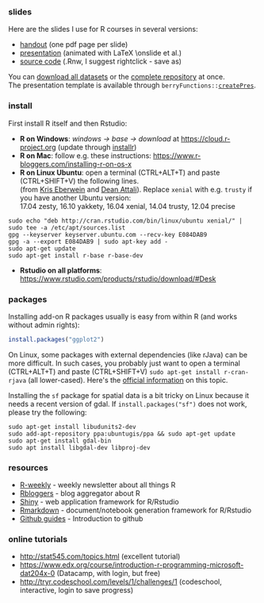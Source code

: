 ### slides

Here are the slides I use for R courses in several versions:

* [handout](https://github.com/brry/course/raw/master/RcourseBerry.pdf) (one pdf page per slide)
* [presentation](https://github.com/brry/course/raw/master/RcourseBerry%20pres.pdf)
(animated with LaTeX \\onslide et al.)
* [source code](https://github.com/brry/course/raw/master/RcourseBerry.Rnw) (.Rnw, I suggest rightclick - save as)

You can [download all datasets](https://minhaskamal.github.io/DownGit/#/home?url=https://github.com/brry/course/tree/master/data) or the [complete repository](https://github.com/brry/course/archive/master.zip) at once.  
The presentation template is available through
`berryFunctions::`[`createPres`](https://www.rdocumentation.org/packages/berryFunctions/topics/createPres?).


### install
First install R itself and then Rstudio:

* **R on Windows**: *windows -> base -> download* at https://cloud.r-project.org (update through [installr](https://github.com/talgalili/installr/blob/master/README.md))
* **R on Mac**: follow e.g. these instructions: https://www.r-bloggers.com/installing-r-on-os-x
* **R on Linux Ubuntu**: open a terminal (CTRL+ALT+T) and paste (CTRL+SHIFT+V) the following lines.  
(from [Kris Eberwein](https://www.r-bloggers.com/how-to-install-r-on-linux-ubuntu-16-04-xenial-xerus) and [Dean Attali](https://www.digitalocean.com/community/tutorials/how-to-set-up-r-on-ubuntu-14-04)). 
Replace `xenial` with e.g. `trusty` if you have another Ubuntu version:  
17.04 zesty, 16.10 yakkety, 16.04 xenial, 14.04 trusty, 12.04 precise

```
sudo echo "deb http://cran.rstudio.com/bin/linux/ubuntu xenial/" | sudo tee -a /etc/apt/sources.list
gpg --keyserver keyserver.ubuntu.com --recv-key E084DAB9
gpg -a --export E084DAB9 | sudo apt-key add -
sudo apt-get update
sudo apt-get install r-base r-base-dev
```


* **Rstudio on all platforms**: https://www.rstudio.com/products/rstudio/download/#Desk



### packages

Installing add-on R packages usually is easy from within R (and works without admin rights):
```R
install.packages("ggplot2")
```
On Linux, some packages with external dependencies (like rJava) can be more difficult.
In such cases, you probably just want to open a terminal (CTRL+ALT+T) and paste (CTRL+SHIFT+V) `sudo apt-get install r-cran-rjava` (all lower-cased). 
Here's the [official information](https://cran.r-project.org/bin/linux/ubuntu/README.html#supported-packages) on this topic.

Installing the `sf` package for spatial data is a bit tricky on Linux because it needs a recent version of gdal. 
If `install.packages("sf")` does not work, please try the following:
```
sudo apt-get install libudunits2-dev
sudo add-apt-repository ppa:ubuntugis/ppa && sudo apt-get update
sudo apt-get install gdal-bin
sudo apt install libgdal-dev libproj-dev
```


### resources

* [R-weekly](https://rweekly.org/) - weekly newsletter about all things R
* [Rbloggers](https://www.r-bloggers.com/) - blog aggregator about R
* [Shiny](https://shiny.rstudio.com/) - web application framework for R/Rstudio
* [Rmarkdown](http://rmarkdown.rstudio.com/) - document/notebook generation framework for R/Rstudio
* [Github guides](https://guides.github.com/) - Introduction to github

### online tutorials
* http://stat545.com/topics.html (excellent tutorial)
* https://www.edx.org/course/introduction-r-programming-microsoft-dat204x-0 (Datacamp, with login, but free)
* http://tryr.codeschool.com/levels/1/challenges/1 (codeschool, interactive, login to save progress)
